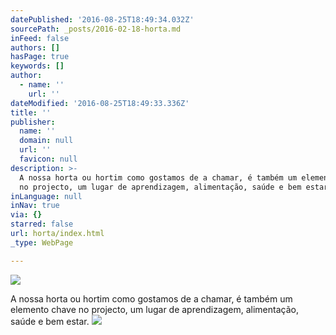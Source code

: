```yaml
---
datePublished: '2016-08-25T18:49:34.032Z'
sourcePath: _posts/2016-02-18-horta.md
inFeed: false
authors: []
hasPage: true
keywords: []
author:
  - name: ''
    url: ''
dateModified: '2016-08-25T18:49:33.336Z'
title: ''
publisher:
  name: ''
  domain: null
  url: ''
  favicon: null
description: >-
  A nossa horta ou hortim como gostamos de a chamar, é também um elemento chave
  no projecto, um lugar de aprendizagem, alimentação, saúde e bem estar.
inLanguage: null
inNav: true
via: {}
starred: false
url: horta/index.html
_type: WebPage

---
```

![](https://s3-us-west-2.amazonaws.com/the-grid-img/p/3a0eaf1cd394f641459a6e02f9f99531e591aa7a.jpg)

A nossa horta ou hortim como gostamos de a chamar, é também um elemento chave no projecto, um lugar de aprendizagem, alimentação, saúde e bem estar.
![](https://s3-us-west-2.amazonaws.com/the-grid-img/p/0885db98b2aa372b6b84a251188717fb36b3ccf9.jpg)